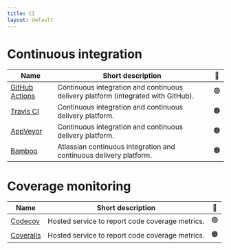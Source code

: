 ```yaml
---
title: CI
layout: default
---
```


# Continuous integration

| Name     | Short description | 🚦 |
| -------- | ------------------| :--: |
| [GitHub Actions](https://docs.github.com/en/actions) | Continuous integration and continuous delivery platform (integrated with GitHub). | 🟢 |
| [Travis CI](https://docs.travis-ci.com/) | Continuous integration and continuous delivery platform. | 🟠 |
| [AppVeyor](https://www.appveyor.com/docs/) | Continuous integration and continuous delivery platform. | 🟠 |
| [Bamboo](https://confluence.atlassian.com/bamboo/bamboo-documentation-289276551.html) | Atlassian continuous integration and continuous delivery platform. | 🟠 |


# Coverage monitoring

| Name     | Short description | 🚦 |
| -------- | ------------------| :--: |
| [Codecov](https://docs.codecov.com/docs) | Hosted service to report code coverage metrics. | 🟢 |
| [Coveralls](https://docs.coveralls.io/) | Hosted service to report code coverage metrics. | 🟠 |
